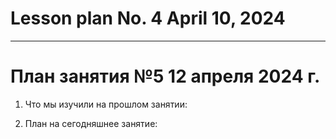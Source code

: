 # Lesson plan No. 4 April 10, 2024


--------------------------------------------------------

# План занятия №5 12 апреля 2024 г.

1. Что мы изучили на прошлом занятии:


2. План на сегодняшнее занятие:

